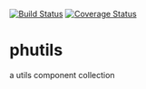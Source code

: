 
[![Build Status](https://travis-ci.org/ouranoshong/phutils.svg?branch=master)](https://travis-ci.org/ouranoshong/phutils)
[![Coverage Status](https://coveralls.io/repos/github/ouranoshong/phutils/badge.svg?branch=master)](https://coveralls.io/github/ouranoshong/phutils?branch=master)

# phutils
a utils component collection

